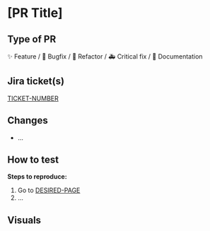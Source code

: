 # [PR Title]

## Type of PR

:sparkles: Feature / :bug: Bugfix / :art: Refactor / :ambulance: Critical fix / :memo: Documentation

## Jira ticket(s)

[TICKET-NUMBER](https://scoutinglommel.atlassian.net/browse/TICKET-NUMBER)

## Changes

- ...

## How to test

**Steps to reproduce:**

1. Go to [DESIRED-PAGE](http://localhost:3000/)
2. ...

## Visuals

